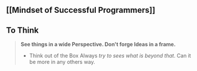 ## [[Mindset of Successful Programmers]]
## To Think
> **See things in a wide Perspective. Don't forge Ideas in a frame.** 
> + Think out of the Box
> 	Always *try to sees what is beyond that*. Can it be more in any others way. 

